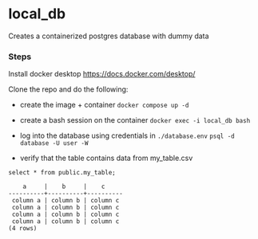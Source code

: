 # local_db

Creates a containerized postgres database with dummy data

### Steps

Install docker desktop https://docs.docker.com/desktop/

Clone the repo and do the following:

- create the image + container 
```docker compose up -d```

- create a bash session on the container 
```docker exec -i local_db bash``` 

- log into the database using credentials in `./database.env`
```psql -d database -U user -W```

- verify that the table contains data from my_table.csv
```
select * from public.my_table;
```
```
    a     |    b     |    c
----------+----------+----------
 column a | column b | column c
 column a | column b | column c
 column a | column b | column c
 column a | column b | column c
(4 rows)
```